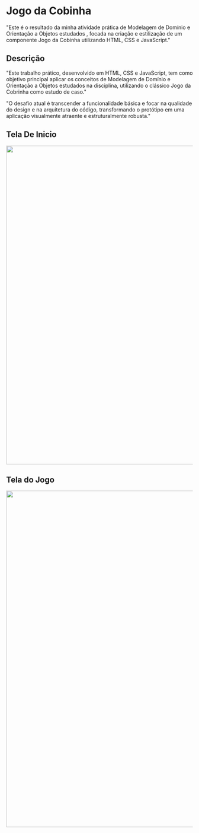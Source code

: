 # Jogo da Cobinha

"Este é o resultado da minha atividade prática de Modelagem de Domínio e Orientação a Objetos estudados , focada na criação e estilização de um componente Jogo da Cobinha utilizando HTML, CSS e JavaScript."

## Descrição
"Este trabalho prático, desenvolvido em HTML, CSS e JavaScript, tem como objetivo principal aplicar os conceitos de Modelagem de Domínio e Orientação a Objetos estudados na disciplina, utilizando o clássico Jogo da Cobrinha como estudo de caso."

"O desafio atual é transcender a funcionalidade básica e focar na qualidade do design e na arquitetura do código, transformando o protótipo em uma aplicação visualmente atraente e estruturalmente robusta."

 ## Tela De Inicio
<div align="center">
 <img width="1840" height="860" alt="Captura de tela 2025-10-20 091700" src="https://github.com/user-attachments/assets/7f3c8898-992b-42bf-bc93-c8ebe882c63f" />
</div>

## Tela do Jogo
<div align="center">
<img width="1795" height="908" alt="Captura de tela 2025-10-20 091742" src="https://github.com/user-attachments/assets/dcfcf247-4ab6-4a81-b27d-7b29d878ad6f" />
</div>

